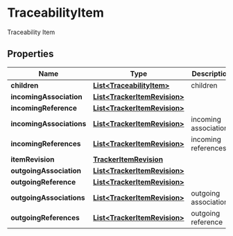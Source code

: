 

# TraceabilityItem

Traceability Item

## Properties

Name | Type | Description | Notes
------------ | ------------- | ------------- | -------------
**children** | [**List&lt;TraceabilityItem&gt;**](TraceabilityItem.md) | children |  [optional]
**incomingAssociation** | [**List&lt;TrackerItemRevision&gt;**](TrackerItemRevision.md) |  |  [optional]
**incomingReference** | [**List&lt;TrackerItemRevision&gt;**](TrackerItemRevision.md) |  |  [optional]
**incomingAssociations** | [**List&lt;TrackerItemRevision&gt;**](TrackerItemRevision.md) | incoming associations |  [optional]
**incomingReferences** | [**List&lt;TrackerItemRevision&gt;**](TrackerItemRevision.md) | incoming references |  [optional]
**itemRevision** | [**TrackerItemRevision**](TrackerItemRevision.md) |  |  [optional]
**outgoingAssociation** | [**List&lt;TrackerItemRevision&gt;**](TrackerItemRevision.md) |  |  [optional]
**outgoingReference** | [**List&lt;TrackerItemRevision&gt;**](TrackerItemRevision.md) |  |  [optional]
**outgoingAssociations** | [**List&lt;TrackerItemRevision&gt;**](TrackerItemRevision.md) | outgoing association |  [optional]
**outgoingReferences** | [**List&lt;TrackerItemRevision&gt;**](TrackerItemRevision.md) | outgoing reference |  [optional]



